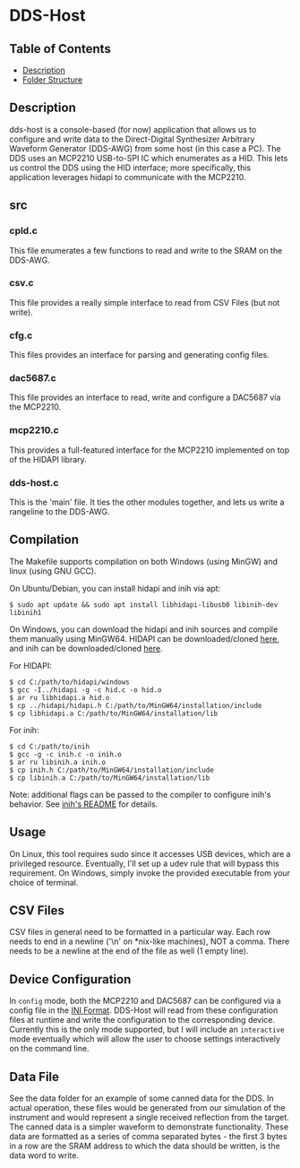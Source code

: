 # DDS-Host

## Table of Contents
* [Description](#description)
* [Folder Structure](#folder-structure)

## Description
dds-host is a console-based (for now) application that allows us to configure and write data to the Direct-Digital Synthesizer Arbitrary Waveform Generator (DDS-AWG) from some host (in this case a PC). The DDS uses an MCP2210 USB-to-SPI IC which enumerates as a HID. This lets us control the DDS using the HID interface; more specifically, this application leverages hidapi to communicate with the MCP2210.


## src
### cpld.c
This file enumerates a few functions to read and write to the SRAM on the DDS-AWG.

### csv.c
This file provides a really simple interface to read from CSV Files (but not write).

### cfg.c
This files provides an interface for parsing and generating config files.

### dac5687.c
This file provides an interface to read, write and configure a DAC5687 via the MCP2210.

### mcp2210.c
This provides a full-featured interface for the MCP2210 implemented on top of the HIDAPI library.

### dds-host.c
This is the 'main' file. It ties the other modules together, and lets us write a rangeline to the
DDS-AWG.

## Compilation
The Makefile supports compilation on both Windows (using MinGW) and linux (using GNU GCC).

On Ubuntu/Debian, you can install hidapi and inih via apt:
```
$ sudo apt update && sudo apt install libhidapi-libusb0 libinih-dev libinih1
```

On Windows, you can download the hidapi and inih sources and compile them manually using MinGW64. HIDAPI can be downloaded/cloned [here](https://github.com/libusb/hidapi), and inih can be downloaded/cloned [here](https://github.com/benhoyt/inih).

For HIDAPI:
```
$ cd C:/path/to/hidapi/windows
$ gcc -I../hidapi -g -c hid.c -o hid.o
$ ar ru libhidapi.a hid.o
$ cp ../hidapi/hidapi.h C:/path/to/MinGW64/installation/include
$ cp libhidapi.a C:/path/to/MinGW64/installation/lib
```

For inih:
```
$ cd C:/path/to/inih
$ gcc -g -c inih.c -o inih.o
$ ar ru libinih.a inih.o
$ cp inih.h C:/path/to/MinGW64/installation/include
$ cp libinih.a C:/path/to/MinGW64/installation/lib
```
Note: additional flags can be passed to the compiler to configure inih's behavior. See [inih's README](https://github.com/benhoyt/inih/blob/master/README.md) for details.

## Usage
On Linux, this tool requires sudo since it accesses USB devices, which are a privileged resource. Eventually, I'll set up a udev rule that will bypass this requirement. On Windows, simply invoke the provided executable from your choice of terminal.

## CSV Files
CSV files in general need to be formatted in a particular way. Each row needs to end in a newline ('\n' on \*nix-like machines), NOT a comma.
There needs to be a newline at the end of the file as well (1 empty line).

## Device Configuration
In `config` mode, both the MCP2210 and DAC5687 can be configured via a config file in the [INI Format](https://en.wikipedia.org/wiki/INI_file). DDS-Host will read from these configuration files at runtime and write the configuration to the corresponding device. Currently this is the only mode supported, but I will include an `interactive` mode eventually which will allow the user to choose settings interactively on the command line.

## Data File
See the data folder for an example of some canned data for the DDS. In actual operation, these files would be generated from our simulation of the instrument and would represent a single received reflection from the target. The canned data is a simpler waveform to demonstrate functionality. These data are formatted as a series of comma separated bytes - the first 3 bytes in a row are the SRAM address to which the data should be written, is the data word to write.
